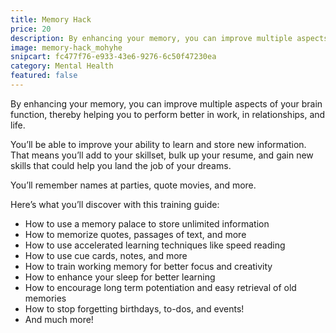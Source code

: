 ```yaml
---
title: Memory Hack
price: 20
description: By enhancing your memory, you can improve multiple aspects of your brain function, thereby helping you to perform better in work, in relationships, and life.
image: memory-hack_mohyhe
snipcart: fc477f76-e933-43e6-9276-6c50f47230ea
category: Mental Health
featured: false
---
```


By enhancing your memory, you can improve multiple aspects of your brain function, thereby helping you to perform better in work, in relationships, and life.

You’ll be able to improve your ability to learn and store new information. That means you’ll add to your skillset, bulk up your resume, and gain new skills that could help you land the job of your dreams.

You’ll remember names at parties, quote movies, and more.

Here’s what you’ll discover with this training guide:

- How to use a memory palace to store unlimited information
- How to memorize quotes, passages of text, and more
- How to use accelerated learning techniques like speed reading
- How to use cue cards, notes, and more
- How to train working memory for better focus and creativity
- How to enhance your sleep for better learning
- How to encourage long term potentiation and easy retrieval of old memories
- How to stop forgetting birthdays, to-dos, and events!
- And much more!
